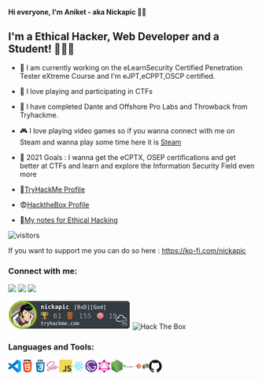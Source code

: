 #### Hi everyone, I'm Aniket - aka Nickapic 👋🏼

## I'm a Ethical Hacker, Web Developer and a Student! 👨🏽‍💻

- 🧐 I am currently working on the eLearnSecurity Certified Penetration Tester eXtreme Course and I'm eJPT,eCPPT,OSCP certified.
- 🤔 I love playing and participating in CTFs
- 🦾 I have completed Dante and Offshore Pro Labs and Throwback from Tryhackme.
- 🎮 I love playing video games so if you wanna connect with me on Steam and wanna play some time here it is [Steam](https://steamcommunity.com/id/mrnickapic/)
- 👾 2021 Goals : I wanna get the eCPTX, OSEP certifications and get better at CTFs and learn and explore the Information Security Field even more

- 🤖[TryHackMe Profile](https://tryhackme.com/p/nickapic)
- 😨[HacktheBox Profile](https://www.hackthebox.eu/home/users/profile/184004)
- 🤗[My notes for Ethical Hacking](https://www.notion.so/Ethical-Hacking-d7b12ee8bd954df6a3bcc335f5de26b7)

![visitors](https://visitor-badge.glitch.me/badge?page_id=nickapic.nickapic&left_color=green&right_color=red)

If you want to support me you can do so here : https://ko-fi.com/nickapic

### Connect with me:

[<img src="https://img.shields.io/badge/twitter-%231DA1F2.svg?&style=for-the-badge&logo=twitter&logoColor=white" />](https://twitter.com/aniketchauhan1) 
[<img src="https://img.shields.io/badge/linkedin-%230077B5.svg?&style=for-the-badge&logo=linkedin&logoColor=white" />](https://www.linkedin.com/in/aniket-chauhan-09642536/)
![](https://img.shields.io/github/followers/nickapic?style=for-the-badge&logo=appveyor)

<img src="https://github.com/nickapic/nickapic/blob/master/Images/nickapic.png" alt="TryHackMe">
<img src="http://www.hackthebox.eu/badge/image/184004" alt="Hack The Box">
<br />

### Languages and Tools:

<img align="left" alt="Visual Studio Code" width="26px" src="https://raw.githubusercontent.com/github/explore/80688e429a7d4ef2fca1e82350fe8e3517d3494d/topics/visual-studio-code/visual-studio-code.png" />
<img align="left" alt="html5" width="26px" src="https://raw.githubusercontent.com/github/explore/80688e429a7d4ef2fca1e82350fe8e3517d3494d/topics/html/html.png" />
<img align="left" alt="CSS3" width="26px" src="https://raw.githubusercontent.com/github/explore/80688e429a7d4ef2fca1e82350fe8e3517d3494d/topics/css/css.png" />
<img align="left" alt="sass" width="26px" src="https://raw.githubusercontent.com/github/explore/80688e429a7d4ef2fca1e82350fe8e3517d3494d/topics/sass/sass.png" />
<img align="left" alt="JavaScript" width="26px" src="https://raw.githubusercontent.com/github/explore/80688e429a7d4ef2fca1e82350fe8e3517d3494d/topics/javascript/javascript.png" />
<img align="left" alt="react" width="26px" src="https://raw.githubusercontent.com/github/explore/80688e429a7d4ef2fca1e82350fe8e3517d3494d/topics/react/react.png" />
<img align="left" alt="Gatsby" width="26px" src="https://raw.githubusercontent.com/github/explore/e94815998e4e0713912fed477a1f346ec04c3da2/topics/gatsby/gatsby.png" />
<img align="left" alt="graphql" width="26px" src="https://raw.githubusercontent.com/github/explore/80688e429a7d4ef2fca1e82350fe8e3517d3494d/topics/graphql/graphql.png" />
<img align="left" alt="Node.js" width="26px" src="https://raw.githubusercontent.com/github/explore/80688e429a7d4ef2fca1e82350fe8e3517d3494d/topics/nodejs/nodejs.png" />
<img align="left" alt="MongoDB" width="26px" src="https://raw.githubusercontent.com/github/explore/80688e429a7d4ef2fca1e82350fe8e3517d3494d/topics/mongodb/mongodb.png" />
<img align="left" alt="git" width="26px" src="https://raw.githubusercontent.com/github/explore/80688e429a7d4ef2fca1e82350fe8e3517d3494d/topics/git/git.png" />
<img align="left" alt="GitHub" width="26px" src="https://raw.githubusercontent.com/github/explore/78df643247d429f6cc873026c0622819ad797942/topics/github/github.png" />
<br/>

